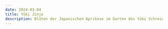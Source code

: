 ```yaml
---
date: 2024-03-04
title: Yūki Jinja
description: Blüten der Japanischen Aprikose im Garten des Yūki Schreins
---
```


